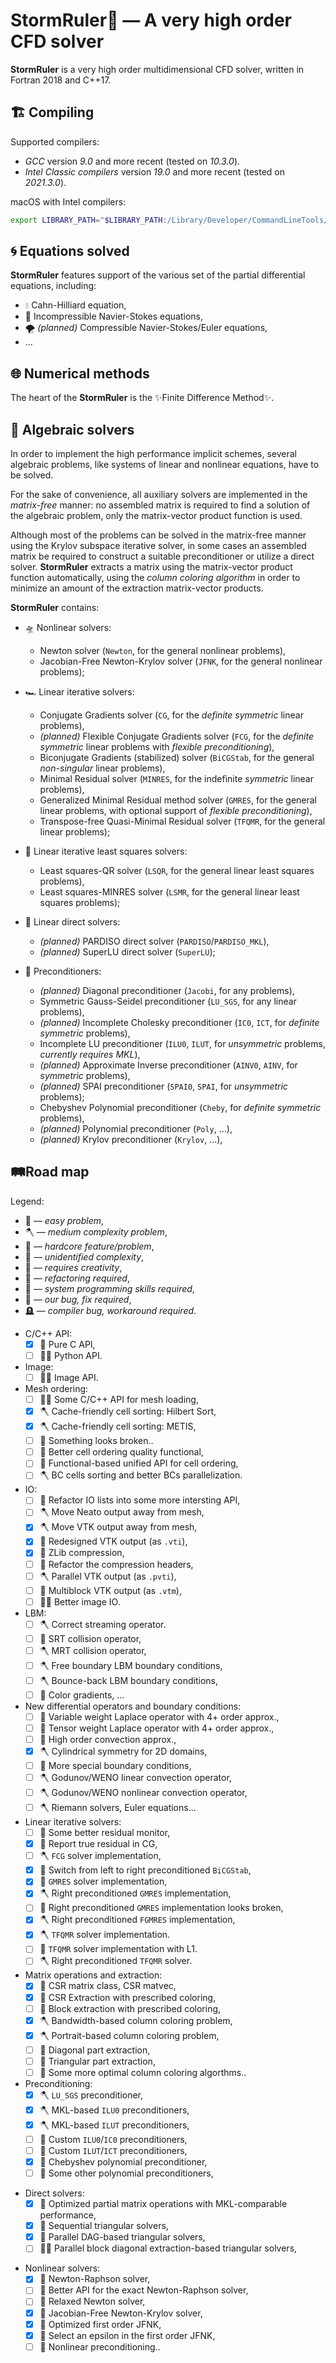 <!--=-=-=-=-=-=-=-=-=-=-=-=-=-=-=-=-=-=-=-=-=-=-=-=-=-=-=-=-=-=-=-->
# StormRuler🦜 — A very high order CFD solver
<!--=-=-=-=-=-=-=-=-=-=-=-=-=-=-=-=-=-=-=-=-=-=-=-=-=-=-=-=-=-=-=-->
**StormRuler** is a very high order multidimensional CFD solver, 
written in Fortran 2018 and C++17.

<!----------------------------------------------------------------->
## 🏗 Compiling
<!----------------------------------------------------------------->

Supported compilers:
* _GCC_ version _9.0_ and more recent 
  (tested on _10.3.0_).
* _Intel Classic compilers_ version _19.0_ and more recent
  (tested on _2021.3.0_).
<!--* _AMD AOCC_ version _3.1.0_ and more recent
  (tested on _3.1.0_).
* _PGI Compilers_ (from _NVIDIA HPC SDK_) version 21 and more recent 
  (tested on _21.07_).
* _NAG Fortran Compiler_ version 7.0 and more recent
  (tested on _7.0 build 7048_).-->

macOS with Intel compilers:
```zsh
export LIBRARY_PATH="$LIBRARY_PATH:/Library/Developer/CommandLineTools/SDKs/MacOSX.sdk/usr/lib"
```

<!----------------------------------------------------------------->
## 🌀 Equations solved
<!----------------------------------------------------------------->
**StormRuler** features support of the various set of the
partial differential equations, including:
* 💧 Cahn-Hilliard equation,
* 🌊 Incompressible Navier-Stokes equations,
* 🌪 _(planned)_ Сompressible Navier-Stokes/Euler equations,
* ...

<!----------------------------------------------------------------->
## 🌐 Numerical methods
<!----------------------------------------------------------------->
The heart of the **StormRuler** is the ✨Finite Difference Method✨.

<!----------------------------------------------------------------->
## 🌈 Algebraic solvers
<!----------------------------------------------------------------->
In order to implement the high performance implicit schemes,
several algebraic problems, like systems of linear and nonlinear
equations, have to be solved.

For the sake of convenience, all auxiliary solvers are implemented 
in the _matrix-free_ manner: no assembled matrix is required to find 
a solution of the algebraic problem, only the matrix-vector product 
function is used.

Although most of the problems can be solved in the matrix-free 
manner using the Krylov subspace iterative solver, in some 
cases an assembled matrix be required to construct a suitable 
preconditioner or utilize a direct solver.
**StormRuler** extracts a matrix using the matrix-vector 
product function automatically, using the _column coloring algorithm_ 
in order to minimize an amount of the extraction matrix-vector 
products.

**StormRuler** contains:
- 🛸 Nonlinear solvers:
  * Newton solver 
    (`Newton`, for the general nonlinear problems),
  * Jacobian-Free Newton-Krylov solver 
    (`JFNK`, for the general nonlinear problems);

- 🏎 Linear iterative solvers:
  * Conjugate Gradients solver 
    (`CG`, for the _definite symmetric_ linear problems),
  * _(planned)_ Flexible Conjugate Gradients solver 
    (`FCG`, for the _definite symmetric_ linear problems
     with _flexible preconditioning_),
  * Biconjugate Gradients (stabilized) solver
    (`BiCGStab`, for the general _non-singular_ linear problems),
  * Minimal Residual solver
    (`MINRES`, for the indefinite _symmetric_ linear problems),
  * Generalized Minimal Residual method solver
    (`GMRES`, for the general linear problems,
     with optional support of _flexible preconditioning_),
  * Transpose-free Quasi-Minimal Residual solver
    (`TFQMR`, for the general linear problems);

- 🚜 Linear iterative least squares solvers:
  * Least squares-QR solver
    (`LSQR`, for the general linear least squares problems),
  * Least squares-MINRES solver
    (`LSMR`, for the general linear least squares problems);

- 🚂 Linear direct solvers:
  * _(planned)_ PARDISO direct solver
    (`PARDISO`/`PARDISO_MKL`),
  * _(planned)_ SuperLU direct solver
    (`SuperLU`);

- 🚨 Preconditioners:
  * _(planned)_ Diagonal preconditioner
    (`Jacobi`, for any problems),
  * Symmetric Gauss-Seidel preconditioner
    (`LU_SGS`, for any linear problems),
  * _(planned)_ Incomplete Cholesky preconditioner
    (`IC0`, `ICT`, for _definite symmetric_ problems),
  * Incomplete LU preconditioner
    (`ILU0`, `ILUT`, for _unsymmetric_ problems, _currently requires MKL_),
  * _(planned)_ Approximate Inverse preconditioner
    (`AINV0`, `AINV`, for _symmetric_ problems),
  * _(planned)_ SPAI preconditioner
    (`SPAI0`, `SPAI`, for _unsymmetric_ problems);
  * Chebyshev Polynomial preconditioner
    (`Cheby`, for _definite symmetric_ problems),
  * _(planned)_ Polynomial preconditioner
    (`Poly`, ...),
  * _(planned)_ Krylov preconditioner
    (`Krylov`, ...),

<!----------------------------------------------------------------->
## 🛤Road map
<!----------------------------------------------------------------->

Legend:
- 🧸 — _easy problem_,
- 🪓 — _medium complexity problem_,
- 🚬 — _hardcore feature/problem_,
- 🦜 — _unidentified complexity_,
- 💄 — _requires creativity_,
- 🧻 — _refactoring required_,
- 🐏 — _system programming skills required_,
- 🐞 — _our bug, fix required_,
- 🪦 — _compiler bug, workaround required_.

* C/C++ API:
  - [x] 🐏 Pure C API,
  - [ ] 🚬🐏 Python API.

* Image:
  - [ ] 🦜💄 Image API.

* Mesh ordering:
  - [ ] 🦜🧻 Some C/C++ API for mesh loading,
  - [x] 🪓 Cache-friendly cell sorting: Hilbert Sort,
  - [x] 🪓 Cache-friendly cell sorting: METIS,
  - [ ] 🐞 Something looks broken..
  - [ ] 🚬 Better cell ordering quality functional, 
  - [ ] 🧸 Functional-based unified API for cell ordering,
  - [ ] 🪓 BC cells sorting and better BCs parallelization.

* IO:
  - [ ] 🧻 Refactor IO lists into some more intersting API,
  - [ ] 🪓 Move Neato output away from mesh,
  - [x] 🪓 Move VTK output away from mesh,
  - [x] 🚬 Redesigned VTK output (as `.vti`),
  - [x] 🦜 ZLib compression,
  - [ ] 🧻 Refactor the compression headers,
  - [ ] 🪓 Parallel VTK output (as `.pvti`),
  - [ ] 🚬 Multiblock VTK output (as `.vtm`),
  - [ ] 🦜💄 Better image IO.

* LBM:
  - [ ] 🪓 Correct streaming operator.
  - [ ] 🧸 SRT collision operator,
  - [ ] 🪓 MRT collision operator,
  - [ ] 🪓 Free boundary LBM boundary conditions,
  - [ ] 🪓 Bounce-back LBM boundary conditions,
  - [ ] 🦜 Color gradients, ...

* New differential operators and boundary conditions:
  - [ ] 🧸 Variable weight Laplace operator with 4+ order approx.,
  - [ ] 🦜 Tensor weight Laplace operator with 4+ order approx.,
  - [ ] 🦜 High order convection approx.,
  - [x] 🪓 Cylindrical symmetry for 2D domains,
  - [ ] 💄 More special boundary conditions,
  - [ ] 🪓 Godunov/WENO linear convection operator,
  - [ ] 🪓 Godunov/WENO nonlinear convection operator,
  - [ ] 🪓 Riemann solvers, Euler equations...

* Linear iterative solvers:
  - [ ] 💄 Some better residual monitor,
  - [x] 🧸 Report true residual in CG,
  - [ ] 🪓 `FCG` solver implementation,
  - [x] 🧸 Switch from left to right preconditioned `BiCGStab`,
  - [x] 🚬 `GMRES` solver implementation,
  - [x] 🪓 Right preconditioned `GMRES` implementation,
  - [ ] 🐞 Right preconditioned `GMRES` implementation looks broken,
  - [x] 🪓 Right preconditioned `FGMRES` implementation,
  - [x] 🪓 `TFQMR` solver implementation.
  - [ ] 🧸 `TFQMR` solver implementation with L1.
  - [ ] 🪓 Right preconditioned `TFQMR` solver.

* Matrix operations and extraction:
  - [x] 🧸 CSR matrix class, CSR matvec,
  - [x] 🧸 CSR Extraction with prescribed coloring,
  - [ ] 🦜 Block extraction with prescribed coloring,
  - [x] 🪓 Bandwidth-based column coloring problem,
  - [x] 🪓 Portrait-based column coloring problem,
  - [ ] 🦜 Diagonal part extraction,
  - [ ] 🦜 Triangular part extraction,
  - [ ] 🚬 Some more optimal column coloring algorthms..

* Preconditioning:
  - [x] 🪓 `LU_SGS` preconditioner,
  - [x] 🪓 MKL-based `ILU0` preconditioners,
  - [x] 🪓 MKL-based `ILUT` preconditioners,
  - [ ] 🚬 Custom `ILU0`/`IC0` preconditioners,
  - [ ] 🚬 Custom `ILUT`/`ICT` preconditioners,
  - [x] 🧸 Chebyshev polynomial preconditioner,
  - [ ] 🦜 Some other polynomial preconditioners,
<!--
  - [ ] 🦜 `Jacobi` preconditioner,
  - [ ] 🚬 `SPAI0` preconditioner,
  - [ ] 🚬🚬 `SPAI` preconditioner,
  - [ ] 🚬 'Left' `SPAI` preconditioner,
  - [ ] 🦜 `AINV0` preconditioner,
  - [ ] 🦜 `AINV` preconditioner,
  - [ ] 🦜 Krylov preconditioner.
-->

- Direct solvers:
  - [x] 🚬 Optimized partial matrix operations with MKL-comparable performance,
  - [x] 🧸 Sequential triangular solvers,
  - [x] 🚬 Parallel DAG-based triangular solvers,
  - [ ] 🚬🚬 Parallel block diagonal extraction-based triangular solvers,
<!--
  - [ ] 🪓 Dense direct solver,
  - [ ] 🪓 Sparse-approximate direct solver,
  - [ ] 🦜 Built-in direct solver,
  - [ ] 🦜 Direct solvers (`PARDISO`, `SuperLU`).
-->

* Nonlinear solvers:
  - [x] 🧸 Newton-Raphson solver,
  - [ ] 💄 Better API for the exact Newton-Raphson solver, 
  - [ ] 🦜 Relaxed Newton solver,
  - [x] 🧸 Jacobian-Free Newton-Krylov solver,
  - [x] 🧻 Optimized first order JFNK,
  - [x] 🧸 Select an epsilon in the first order JFNK,
  - [ ] 🦜 Nonlinear preconditioning..

